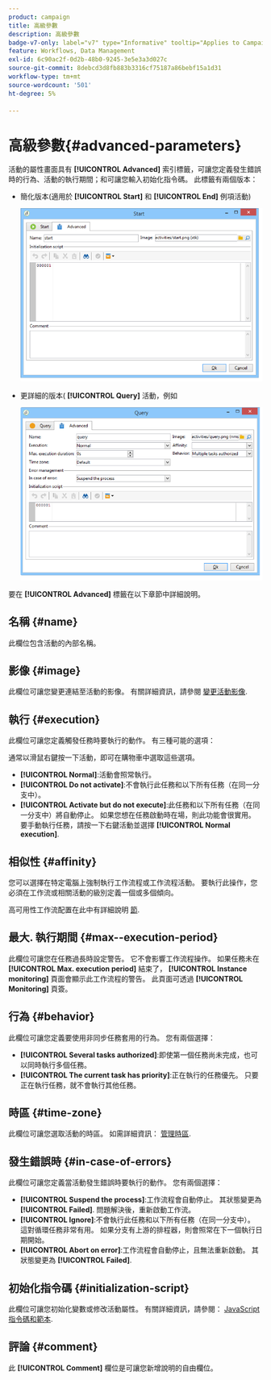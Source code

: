 ```yaml
---
product: campaign
title: 高級參數
description: 高級參數
badge-v7-only: label="v7" type="Informative" tooltip="Applies to Campaign Classic v7 only"
feature: Workflows, Data Management
exl-id: 6c90ac2f-0d2b-48b0-9245-3e5e3a3d027c
source-git-commit: 8debcd3d8fb883b3316cf75187a86bebf15a1d31
workflow-type: tm+mt
source-wordcount: '501'
ht-degree: 5%

---
```


# 高級參數{#advanced-parameters}



活動的屬性畫面具有 **[!UICONTROL Advanced]** 索引標籤，可讓您定義發生錯誤時的行為、活動的執行期間；和可讓您輸入初始化指令碼。 此標籤有兩個版本：

* 簡化版本(適用於 **[!UICONTROL Start]** 和 **[!UICONTROL End]** 例項活動)

   ![](assets/wf-advanced-basic.png)

* 更詳細的版本( **[!UICONTROL Query]** 活動，例如

   ![](assets/wf-advanced-full.png)

要在 **[!UICONTROL Advanced]** 標籤在以下章節中詳細說明。

## 名稱 {#name}

此欄位包含活動的內部名稱。

## 影像 {#image}

此欄位可讓您變更連結至活動的影像。 有關詳細資訊，請參閱 [變更活動影像](managing-activity-images.md).

## 執行 {#execution}

此欄位可讓您定義觸發任務時要執行的動作。 有三種可能的選項：

通常以滑鼠右鍵按一下活動，即可在購物車中選取這些選項。

* **[!UICONTROL Normal]**:活動會照常執行。
* **[!UICONTROL Do not activate]**:不會執行此任務和以下所有任務（在同一分支中）。
* **[!UICONTROL Activate but do not execute]**:此任務和以下所有任務（在同一分支中）將自動停止。 如果您想在任務啟動時在場，則此功能會很實用。 要手動執行任務，請按一下右鍵活動並選擇 **[!UICONTROL Normal execution]**.

## 相似性 {#affinity}

您可以選擇在特定電腦上強制執行工作流程或工作流程活動。 要執行此操作，您必須在工作流或相關活動的級別定義一個或多個傾向。

高可用性工作流配置在此中有詳細說明 [節](../../installation/using/configuring-campaign-server.md#high-availability-workflows-and-affinities).


## 最大. 執行期間 {#max--execution-period}

此欄位可讓您在任務過長時設定警告。 它不會影響工作流程操作。 如果任務未在 **[!UICONTROL Max. execution period]** 結束了， **[!UICONTROL Instance monitoring]** 頁面會顯示此工作流程的警告。 此頁面可透過 **[!UICONTROL Monitoring]** 頁簽。

## 行為 {#behavior}

此欄位可讓您定義要使用非同步任務套用的行為。 您有兩個選擇：

* **[!UICONTROL Several tasks authorized]**:即使第一個任務尚未完成，也可以同時執行多個任務。
* **[!UICONTROL The current task has priority]**:正在執行的任務優先。 只要正在執行任務，就不會執行其他任務。

## 時區 {#time-zone}

此欄位可讓您選取活動的時區。 如需詳細資訊： [管理時區](managing-time-zones.md).

## 發生錯誤時 {#in-case-of-errors}

此欄位可讓您定義當活動發生錯誤時要執行的動作。 您有兩個選擇：

* **[!UICONTROL Suspend the process]**:工作流程會自動停止。 其狀態變更為 **[!UICONTROL Failed]**. 問題解決後，重新啟動工作流。
* **[!UICONTROL Ignore]**:不會執行此任務和以下所有任務（在同一分支中）。 這對循環任務非常有用。 如果分支有上游的排程器，則會照常在下一個執行日期開始。
* **[!UICONTROL Abort on error]**:工作流程會自動停止，且無法重新啟動。 其狀態變更為 **[!UICONTROL Failed]**.

## 初始化指令碼 {#initialization-script}

此欄位可讓您初始化變數或修改活動屬性。 有關詳細資訊，請參閱： [JavaScript指令碼和範本](javascript-scripts-and-templates.md).

## 評論 {#comment}

此 **[!UICONTROL Comment]** 欄位是可讓您新增說明的自由欄位。
